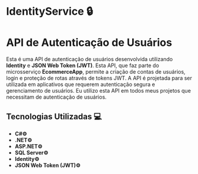 # IdentityService 🔒

<h1>API de Autenticação de Usuários</h1>
<p>Esta é uma API de autenticação de usuários desenvolvida utilizando <strong>Identity</strong> e <strong>JSON Web Token (JWT)</strong>. Esta API, que faz parte do microsserviço <strong>EcommerceApp</strong>, permite a criação de contas de usuários, login e proteção de rotas através de tokens JWT. A API é projetada para ser utilizada em aplicativos que requerem autenticação segura e gerenciamento de usuários. Eu utilizo esta API em todos meus projetos que necessitam de autenticação de usuários.</p>
    
<h2>Tecnologias Utilizadas 💻</h2>
<ul>
    <li><strong>C#⚙️</strong></li>
    <li><strong>.NET⚙️</strong></li>
    <li><strong>ASP.NET⚙️</strong></li>
    <li><strong>SQL Server⚙️</strong></li>
    <li><strong>Identity⚙️</strong></li>
    <li><strong>JSON Web Token (JWT)⚙️</strong></li>
</ul>
